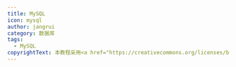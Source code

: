 ```yaml
---
title: MySQL
icon: mysql
author: jangrui
category: 数据库
tags:
  - MySQL
copyrightText: 本教程采用<a href="https://creativecommons.org/licenses/by-sa/3.0/deed.zh">知识共享 署名-相同方式共享 3.0协议</a>
---
```

